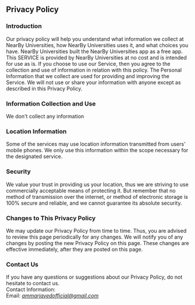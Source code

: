 Privacy Policy  
----------------

### Introduction  
Our privacy policy will help you understand what information we collect at NearBy Universities, how NearBy Universities uses it, and what choices you have.
NearBy Universities built the NearBy Universities app as a free app. This SERVICE is provided by NearBy Universities at no cost and is intended for use as is.
If you choose to use our Service, then you agree to the collection and use of information in  relation with this policy. The Personal Information that we collect are used for providing and improving the Service. We will not use or share your information with anyone except as described in this Privacy Policy.  

### Information Collection and Use  
We don't collect any information

### Location Information  
Some of the services may use location information transmitted from users' mobile phones. We only use this information within the scope necessary for the designated service.  

### Security  
We value your trust in providing us your location, thus we are striving to use commercially acceptable means of protecting it. But remember that no method of transmission over  the internet, or method of electronic storage is 100% secure and reliable, and we cannot guarantee its absolute security.  

### Changes to This Privacy Policy  
We may update our Privacy Policy from time to time. Thus, you are advised to review this page periodically for any changes. We will notify you of any changes by posting the new Privacy Policy on this page. These changes are effective immediately, after they are posted on this page.  

### Contact Us  
If you have any questions or suggestions about our Privacy Policy, do not hesitate to contact us.  
Contact Information:  
Email: *ammarjavedofficial@gmail.com*  
